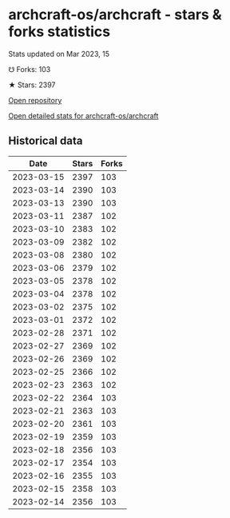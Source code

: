 # archcraft-os/archcraft - stars & forks statistics

Stats updated on Mar 2023, 15

☋ Forks: 103

★ Stars: 2397

[Open repository](https://github.com/archcraft-os/archcraft)

[Open detailed stats for archcraft-os/archcraft](https://reviewgithub.com/rep/archcraft-os/archcraft)

## Historical data
| Date | Stars | Forks |
|------|-------|-------|
| 2023-03-15 | 2397 | 103 | 
| 2023-03-14 | 2390 | 103 | 
| 2023-03-13 | 2390 | 103 | 
| 2023-03-11 | 2387 | 102 | 
| 2023-03-10 | 2383 | 102 | 
| 2023-03-09 | 2382 | 102 | 
| 2023-03-08 | 2380 | 102 | 
| 2023-03-06 | 2379 | 102 | 
| 2023-03-05 | 2378 | 102 | 
| 2023-03-04 | 2378 | 102 | 
| 2023-03-02 | 2375 | 102 | 
| 2023-03-01 | 2372 | 102 | 
| 2023-02-28 | 2371 | 102 | 
| 2023-02-27 | 2369 | 102 | 
| 2023-02-26 | 2369 | 102 | 
| 2023-02-25 | 2366 | 102 | 
| 2023-02-23 | 2363 | 102 | 
| 2023-02-22 | 2364 | 103 | 
| 2023-02-21 | 2363 | 103 | 
| 2023-02-20 | 2361 | 103 | 
| 2023-02-19 | 2359 | 103 | 
| 2023-02-18 | 2356 | 103 | 
| 2023-02-17 | 2354 | 103 | 
| 2023-02-16 | 2355 | 103 | 
| 2023-02-15 | 2358 | 103 | 
| 2023-02-14 | 2356 | 103 | 

